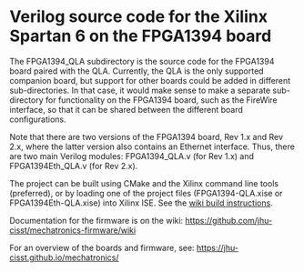 
Verilog source code for the Xilinx Spartan 6 on the FPGA1394 board
==================================================================

The FPGA1394_QLA subdirectory is the source code for the FPGA1394 board paired
with the QLA. Currently, the QLA is the only supported companion board, but
support for other boards could be added in different sub-directories. In that
case, it would make sense to make a separate sub-directory for functionality
on the FPGA1394 board, such as the FireWire interface, so that it can
be shared between the different board configurations.

Note that there are two versions of the FPGA1394 board, Rev 1.x and Rev 2.x,
where the latter version also contains an Ethernet interface. Thus, there
are two main Verilog modules: FPGA1394_QLA.v (for Rev 1.x) and FPGA1394Eth_QLA.v
(for Rev 2.x).

The project can be built using CMake and the Xilinx command line tools (preferred), or by loading
one of the project files (FPGA1394-QLA.xise or FPGA1394Eth-QLA.xise) into Xilinx ISE.
See the [wiki build instructions](https://github.com/jhu-cisst/mechatronics-firmware/wiki/FPGA-Build-Instructions).

Documentation for the firmware is on the wiki: https://github.com/jhu-cisst/mechatronics-firmware/wiki

For an overview of the boards and firmware, see: https://jhu-cisst.github.io/mechatronics/

